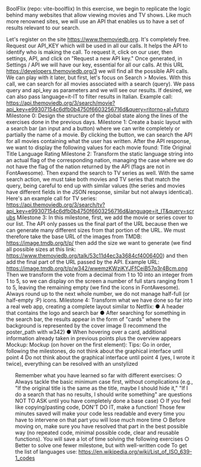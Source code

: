 BoolFlix
(repo: vite-boolflix)
In this exercise, we begin to replicate the logic behind many websites that allow viewing movies and TV shows.
Like much more renowned sites, we will use an API that enables us to have a set of results relevant to our search.

Let's register on the site https://www.themoviedb.org. It's completely free.
Request our API_KEY which will be used in all our calls. It helps the API to identify who is making the call.
To request it, click on our user, then settings, API, and click on "Request a new API key."
Once generated, in Settings / API we will have our key, essential for all our calls.
At this URL https://developers.themoviedb.org/3 we will find all the possible API calls. We can play with it later, but first, let's focus on Search > Movies.
With this call, we can search for all movies associated with a search (query).
We pass query and api_key as parameters and we will see our results. If desired, we can also pass language=it-IT to filter results in Italian.
Example call:
https://api.themoviedb.org/3/search/movie?api_key=e99307154c6dfb0b4750f6603256716d&query=ritorno+al+futuro
Milestone 0:
Design the structure of the global state along the lines of the exercises done in the previous days.
Milestone 1:
Create a basic layout with a search bar (an input and a button) where we can write completely or partially the name of a movie. By clicking the button, we can search the API for all movies containing what the user has written.
After the API response, we want to display the following values for each movie found:
Title
Original Title
Language
Rating
Milestone 2:
Transform the static language string into an actual flag of the corresponding nation, managing the case where we do not have the flag of the nation returned by the API (flags are not in FontAwesome).
Then expand the search to TV series as well. With the same search action, we must take both movies and TV series that match the query, being careful to end up with similar values (the series and movies have different fields in the JSON response, similar but not always identical).
Here's an example call for TV series:
https://api.themoviedb.org/3/search/tv?api_key=e99307154c6dfb0b4750f6603256716d&language=it_IT&query=scrubs
Milestone 3:
In this milestone, first, we add the movie or series cover to our list. The API only passes us the final part of the URL because then we can generate many different sizes from that portion of the URL.
We must therefore take the base URL of the images from TMDB:
https://image.tmdb.org/t/p/ then add the size we want to generate (we find all possible sizes at this link:
https://www.themoviedb.org/talk/53c11d4ec3a3684cf4006400) and then add the final part of the URL passed by the API.
Example URL:
https://image.tmdb.org/t/p/w342/wwemzKWzjKYJFfCeiB57q3r4Bcm.png
Then we transform the vote from a decimal from 1 to 10 into an integer from 1 to 5, so we can display on the screen a number of full stars ranging from 1 to 5, leaving the remaining empty (we find the icons in FontAwesome).
Always round up to the next whole number, we do not manage half-full (or half-empty :P) icons.
Milestone 4:
Transform what we have done so far into a real web app, creating a complete layout similar to Netflix:
● A header that contains the logo and search bar
● After searching for something in the search bar, the results appear in the form of "cards" where the background is represented by the cover image (I recommend the poster_path with w342)
● When hovering over a card, additional information already taken in previous points plus the overview appears
Mockup:
Mockup (on hover on the first element):
Tips:
Go in order, following the milestones, do not think about the graphical interface until point 4
Do not think about the graphical interface until point 4 (yes, I wrote it twice), everything can be resolved with an unstylized <ul>
Remember what you have learned so far with different exercises:
○ Always tackle the basic minimum case first, without complications (e.g., "If the original title is the same as the title, maybe I should hide it," "If I do a search that has no results, I should write something" are questions NOT TO ASK until you have completely done a base case)
○ If you feel like copying/pasting code, DON'T DO IT, make a function! Those few minutes saved will make your code less readable and every time you have to intervene on that part you will lose much more time
○ Before moving on, make sure you have resolved that part in the best possible way (no repeated code, minimal possible code, clear and reusable functions). You will save a lot of time solving the following exercises
○ Better to solve one fewer milestone, but with well-written code
To get the list of languages use:
https://en.wikipedia.org/wiki/List_of_ISO_639-1_codes
